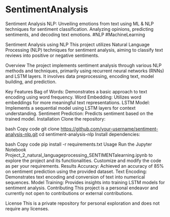 # SentimentAnalysis
Sentiment Analysis NLP: Unveiling emotions from text using ML &amp; NLP techniques for sentiment classification. Analyzing opinions, predicting sentiments, and decoding text emotions. #NLP #MachineLearning

Sentiment Analysis using NLP
This project utilizes Natural Language Processing (NLP) techniques for sentiment analysis, aiming to classify text reviews into positive or negative sentiments.

Overview
The project implements sentiment analysis through various NLP methods and techniques, primarily using recurrent neural networks (RNNs) and LSTM layers. It involves data preprocessing, encoding text, model building, and prediction.

Key Features
Bag of Words: Demonstrates a basic approach to text encoding using word frequency.
Word Embedding: Utilizes word embeddings for more meaningful text representations.
LSTM Model: Implements a sequential model using LSTM layers for context understanding.
Sentiment Prediction: Predicts sentiment based on the trained model.
Installation
Clone the repository:

bash
Copy code
git clone https://github.com/your-username/sentiment-analysis-nlp.git
cd sentiment-analysis-nlp
Install dependencies:

bash
Copy code
pip install -r requirements.txt
Usage
Run the Jupyter Notebook Project_2_natural_languageprocessing_SENTIMENTalearning.ipynb to explore the project and its functionalities.
Customize and modify the code as per your requirements.
Results
Accuracy: Achieved an accuracy of 85% on sentiment prediction using the provided dataset.
Text Encoding: Demonstrates text encoding and conversion of text into numerical sequences.
Model Training: Provides insights into training LSTM models for sentiment analysis.
Contributing
This project is a personal endeavor and currently not open to contributions or external contributions.

License
This is a private repository for personal exploration and does not require any licenses.
